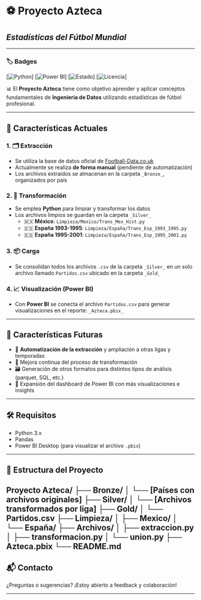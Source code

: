 # ⚽ Proyecto Azteca
## _Estadísticas del Fútbol Mundial_

---

### 🏷️ Badges

[![Python](https://img.shields.io/badge/Python-3.10+-blue?logo=python)]
[![Power BI](https://img.shields.io/badge/PowerBI-Report-yellow?logo=powerbi)]
[![Estado](https://img.shields.io/badge/Estado-En%20Desarrollo-orange)]
[![Licencia](https://img.shields.io/badge/Licencia-MIT-green)]


📊 El **Proyecto Azteca** tiene como objetivo aprender y aplicar conceptos fundamentales de **Ingeniería de Datos** utilizando estadísticas de fútbol profesional.

---

## 🔧 Características Actuales

### 1. 🗂️ Extracción
- Se utiliza la base de datos oficial de [Football-Data.co.uk](https://www.football-data.co.uk/)
- Actualmente se realiza **de forma manual** (pendiente de automatización)
- Los archivos extraídos se almacenan en la carpeta `_Bronze_`, organizados por país

### 2. 🧹 Transformación
- Se emplea **Python** para limpiar y transformar los datos
- Los archivos limpios se guardan en la carpeta `_Silver_`
  - 🇲🇽 **México**: `Limpieza/Mexico/Trans_Mex_Hist.py`
  - 🇪🇸 **España 1993-1995**: `Limpieza/España/Trans_Esp_1993_1995.py`
  - 🇪🇸 **España 1995-2001**: `Limpieza/España/Trans_Esp_1995_2001.py`

### 3. 📦 Carga
- Se consolidan todos los archivos `.csv` de la carpeta `_Silver_` en un solo archivo llamado `Partidos.csv` ubicado en la carpeta `_Gold_`

### 4. 📈 Visualización (Power BI)
- Con **Power BI** se conecta el archivo `Partidos.csv` para generar visualizaciones en el reporte: `_Azteca.pbix_`

---

## 🚀 Características Futuras

- 🔄 **Automatización de la extracción** y ampliación a otras ligas y temporadas
- 🧪 Mejora continua del proceso de transformación
- 🗃️ Generación de otros formatos para distintos tipos de análisis (parquet, SQL, etc.)
- 🧭 Expansión del dashboard de Power BI con más visualizaciones e insights

---

## 🛠️ Requisitos

- Python 3.x
- Pandas
- Power BI Desktop (para visualizar el archivo `.pbix`)

---

## 📁 Estructura del Proyecto
Proyecto Azteca/
├── Bronze/
│ └── [Países con archivos originales]
├── Silver/
│ └── [Archivos transformados por liga]
├── Gold/
│ └── Partidos.csv
├── Limpieza/
│ ├── Mexico/
│ └── España/
├── Archivos/
│ ├── extraccion.py
│ ├── transformacion.py
│ └── union.py
├── Azteca.pbix
└── README.md
---

## 📬 Contacto

¿Preguntas o sugerencias? ¡Estoy abierto a feedback y colaboración!

---
